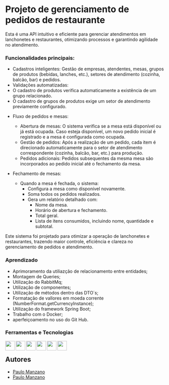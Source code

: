 
# Projeto de gerenciamento de pedidos de restaurante

Esta é uma API intuitivo e eficiente para gerenciar atendimentos em lanchonetes e restaurantes, otimizando processos e garantindo agilidade no atendimento.  

### Funcionalidades principais:
 - Cadastros inteligentes: Gestão de empresas, atendentes, mesas, grupos de produtos (bebidas, lanches, etc.), setores de atendimento (cozinha, balcão, bar) e pedidos.  
 - Validações automatizadas:
  - O cadastro de produtos verifica automaticamente a existência de um grupo relacionado.  
  - O cadastro de grupos de produtos exige um setor de atendimento previamente configurado.

   * Fluxo de pedidos e mesas:
        * Abertura de mesas: O sistema verifica se a mesa está disponível ou já está ocupada. Caso esteja disponível, um novo pedido inicial é registrado e a mesa é configurada como ocupada.
        * Gestão de pedidos: Após a realização de um pedido, cada item é direcionado automaticamente para o setor de atendimento correspondente (cozinha, balcão, bar, etc.) para produção.
        * Pedidos adicionais: Pedidos subsequentes da mesma mesa são incorporados ao pedido inicial até o fechamento da mesa.

   * Fechamento de mesas:
        * Quando a mesa é fechada, o sistema:
            - Configura a mesa como disponível novamente.
            - Soma todos os pedidos realizados.
            - Gera um relatório detalhado com:
                 - Nome da mesa.
                 - Horário de abertura e fechamento.
                 - Total geral.
                 - Lista de itens consumidos, incluindo nome, quantidade e subtotal.  

Este sistema foi projetado para otimizar a operação de lanchonetes e restaurantes, trazendo maior controle, eficiência e clareza no gerenciamento de pedidos e atendimento.

### Aprendizado
- Aprimoramento da utiliazção de relacionamento entre entidades;
- Montagem de Queries;
- Utilização do RabbitMq;
- Utilização de componentes;
- Utilização de métodos dentro das DTO´s;
- Formatação de vallores em moeda corrente (NumberFormat.getCurrencyInstance);
- Utilização do framework Spring Boot;
- Trabalho com o Docker;
- aperfeiçoamento no uso do Git Hub.

### Ferramentas e Tecnologias

 <a href="#"><img src="https://github.com/manzano-pje/imagens/blob/master/monochrome_large.png  "  align="left" height="30em"/></a>
 <a href="#"><img src="https://cdn.jsdelivr.net/gh/devicons/devicon/icons/intellij/intellij-original.svg"  align="left" height="30em"/></a>
 <a href="#"> <img src="https://cdn.jsdelivr.net/gh/devicons/devicon/icons/jetbrains/jetbrains-original.svg"  align="left" height="30em"/></a>
 <a href="#"><img src="https://cdn.jsdelivr.net/gh/devicons/devicon/icons/java/java-original.svg"  align="left" height="30em" /></a>
 <a href="#"><img src="https://cdn.jsdelivr.net/gh/devicons/devicon/icons/mysql/mysql-plain.svg"  align="left" height="30em"/></a>
 <a href="#"><img src="https://cdn.jsdelivr.net/gh/devicons/devicon/icons/spring/spring-original.svg"  align="left" height="30em"/></a>   
 
<br>

## Autores

- [Paulo Manzano](https://www.github.com/manzano-pje)
- [Paulo Manzano](https://www.linkedin.com/in/paulo-manzano)






